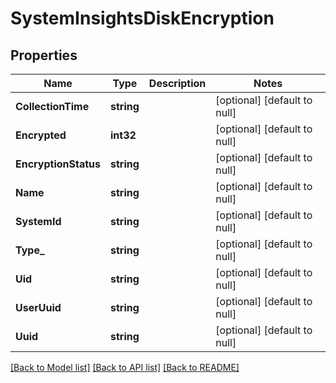 # SystemInsightsDiskEncryption

## Properties
Name | Type | Description | Notes
------------ | ------------- | ------------- | -------------
**CollectionTime** | **string** |  | [optional] [default to null]
**Encrypted** | **int32** |  | [optional] [default to null]
**EncryptionStatus** | **string** |  | [optional] [default to null]
**Name** | **string** |  | [optional] [default to null]
**SystemId** | **string** |  | [optional] [default to null]
**Type_** | **string** |  | [optional] [default to null]
**Uid** | **string** |  | [optional] [default to null]
**UserUuid** | **string** |  | [optional] [default to null]
**Uuid** | **string** |  | [optional] [default to null]

[[Back to Model list]](../README.md#documentation-for-models) [[Back to API list]](../README.md#documentation-for-api-endpoints) [[Back to README]](../README.md)

